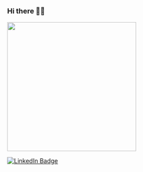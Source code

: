 ### Hi there 👋🏽

<p align="left"><img src="https://media.giphy.com/media/uB86ZyWQsnFSGYe2sA/giphy.gif" width="300"/></p>
<p align="left">
<a href="https://www.linkedin.com/in/anna-lopez-ribo/"><img src="https://img.shields.io/badge/LinkedIn-blue?style=for-the-badge&logo=linkedin&logoColor=white" alt="LinkedIn Badge"></a>
</p>

